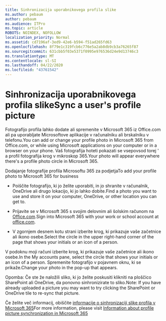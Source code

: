 ```yaml
---
title: Sinhronizacija uporabnikovega profila slike
ms.author: pebaum
author: pebaum
ms.audience: ITPro
ms.topic: article
ROBOTS: NOINDEX, NOFOLLOW
localization_priority: Normal
ms.assetid: cd7196af-3ed9-42e6-b594-f51ad265fd63
ms.openlocfilehash: 8f79e1c319fcb6c776e5a2ab8db9cb3a76265f87
ms.sourcegitcommit: 631cbb5f03e5371f0995e976536d24e9d13746c3
ms.translationtype: MT
ms.contentlocale: sl-SI
ms.lasthandoff: 04/22/2020
ms.locfileid: "43761542"
---
```

# <a name="sync-a-users-profile-picture"></a><span data-ttu-id="cb053-102">Sinhronizacija uporabnikovega profila slike</span><span class="sxs-lookup"><span data-stu-id="cb053-102">Sync a user's profile picture</span></span>

<span data-ttu-id="cb053-103">Fotografijo profila lahko dodate ali spremenite v Microsoft 365 iz Office.com ali pa uporabljate Microsoftove aplikacije v računalniku ali brskalniku v telefonu.</span><span class="sxs-lookup"><span data-stu-id="cb053-103">You can add or change your profile photo in Microsoft 365 from Office.com, or while using Microsoft applications on your computer or in a browser on your phone.</span></span> <span data-ttu-id="cb053-104">Vaš fotografija hoteti pokazati se vsepovsod torej ' a profil fotografija krog v mikroskop 365.</span><span class="sxs-lookup"><span data-stu-id="cb053-104">Your photo will appear everywhere there's a profile photo circle in Microsoft 365.</span></span>

<span data-ttu-id="cb053-105">Dodajanje fotografije profila Microsoftu 365 za podjetja</span><span class="sxs-lookup"><span data-stu-id="cb053-105">To add your profile photo to Microsoft 365 for business</span></span>

- <span data-ttu-id="cb053-106">Poiščite fotografijo, ki jo želite uporabiti, in jo shranite v računalnik, OneDrive ali drugo lokacijo, ki jo lahko dobite.</span><span class="sxs-lookup"><span data-stu-id="cb053-106">Find a photo you want to use and store it on your computer, OneDrive, or other location you can get to.</span></span>

- <span data-ttu-id="cb053-107">Prijavite se v Microsoft 365 s svojim delovnim ali šolskim računom na [Office.com](https://www.office.com).</span><span class="sxs-lookup"><span data-stu-id="cb053-107">Sign into Microsoft 365 with your work or school account at [office.com](https://www.office.com).</span></span>

- <span data-ttu-id="cb053-108">V zgornjem desnem kotu strani izberite krog, ki prikazuje vaše začetnice ali ikono osebe.</span><span class="sxs-lookup"><span data-stu-id="cb053-108">Select the circle in the upper right-hand corner of the page that shows your initials or an icon of a person.</span></span>

<span data-ttu-id="cb053-109">V podoknu moji računi izberite krog, ki prikazuje vaše začetnice ali ikono osebe.</span><span class="sxs-lookup"><span data-stu-id="cb053-109">In the My accounts pane, select the circle that shows your initials or an icon of a person.</span></span> <span data-ttu-id="cb053-110">Spremenite fotografijo v pojavnem oknu, ki se prikaže.</span><span class="sxs-lookup"><span data-stu-id="cb053-110">Change your photo in the pop-up that appears.</span></span>

<span data-ttu-id="cb053-111">Opomba: Če ste že naložili sliko, ki jo želite poskusiti klikniti na ploščico SharePoint ali OneDrive, da ponovno sinhronizirate to sliko.</span><span class="sxs-lookup"><span data-stu-id="cb053-111">Note: If you have already uploaded a picture you may want to try clicking the SharePoint or OneDrive tile to re-sync that picture.</span></span>

<span data-ttu-id="cb053-112">Če želite več informacij, obiščite [informacije o sinhronizaciji slike profila v Microsoft 365](https://support.office.com/article/information-about-profile-picture-synchronization-in-office-365-20594d76-d054-4af4-a660-401133e3d48a)</span><span class="sxs-lookup"><span data-stu-id="cb053-112">For more information, please visit [Information about profile picture synchronization in Microsoft 365](https://support.office.com/article/information-about-profile-picture-synchronization-in-office-365-20594d76-d054-4af4-a660-401133e3d48a)</span></span>

